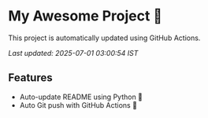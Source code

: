 # My Awesome Project 🚀

This project is automatically updated using GitHub Actions.

_Last updated: 2025-07-01 03:00:54 IST_

## Features
- Auto-update README using Python 🐍
- Auto Git push with GitHub Actions 🤖
